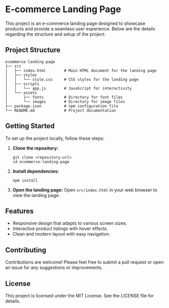 # E-commerce Landing Page

This project is an e-commerce landing page designed to showcase products and provide a seamless user experience. Below are the details regarding the structure and setup of the project.

## Project Structure

```
ecommerce-landing-page
├── src
│   ├── index.html        # Main HTML document for the landing page
│   ├── styles
│   │   └── style.css     # CSS styles for the landing page
│   ├── scripts
│   │   └── app.js        # JavaScript for interactivity
│   └── assets
│       ├── fonts         # Directory for font files
│       └── images        # Directory for image files
├── package.json          # npm configuration file
└── README.md             # Project documentation
```

## Getting Started

To set up the project locally, follow these steps:

1. **Clone the repository:**
   ```
   git clone <repository-url>
   cd ecommerce-landing-page
   ```

2. **Install dependencies:**
   ```
   npm install
   ```

3. **Open the landing page:**
   Open `src/index.html` in your web browser to view the landing page.

## Features

- Responsive design that adapts to various screen sizes.
- Interactive product listings with hover effects.
- Clean and modern layout with easy navigation.

## Contributing

Contributions are welcome! Please feel free to submit a pull request or open an issue for any suggestions or improvements.

## License

This project is licensed under the MIT License. See the LICENSE file for details.